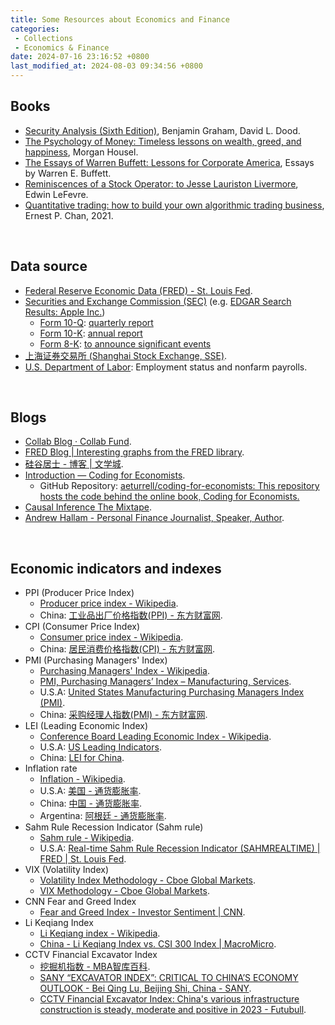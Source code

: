```yaml
---
title: Some Resources about Economics and Finance
categories:
 - Collections
 - Economics & Finance
date: 2024-07-16 23:16:52 +0800
last_modified_at: 2024-08-03 09:34:56 +0800
---
```


## Books

- [Security Analysis (Sixth Edition)](https://glenbradford.com/files/Stocks/security-analysis-benjamin-graham-6th-edition-pdf-february-24-2010-12-08-am-3-0-meg.pdf), Benjamin Graham, David L. Dood.
- [The Psychology of Money: Timeless lessons on wealth, greed, and happiness](https://pdflake.com/wp-content/uploads/2021/08/The-Psychology-of-Money-PDF-Book-By-Morgan-Housel.pdf), Morgan Housel.
- [The Essays of Warren Buffett: Lessons for Corporate America](http://csinvesting.org/wp-content/uploads/2015/05/Essays-of-Warren-Buffett-_-Lessons-for-Corporate-America_Cunningham.pdf), Essays by Warren E. Buffett.
- [Reminiscences of a Stock Operator: to Jesse Lauriston Livermore](https://www.trendfollowing.com/whitepaper/Edwin_LeFevre_Reminiscences_of_a_Stock_Operator.pdf), Edwin LeFevre.
- [Quantitative trading: how to build your own algorithmic trading business](https://www.myquant.cn/uploads/default/original/1X/4c7037365a4bf1623734c1c899baed7855061ace.pdf), Ernest P. Chan, 2021.

<br>

## Data source

- [Federal Reserve Economic Data (FRED) - St. Louis Fed](https://fred.stlouisfed.org/).
- [Securities and Exchange Commission (SEC)](https://www.sec.gov/) (e.g. [EDGAR Search Results: Apple Inc.](https://www.sec.gov/cgi-bin/browse-edgar?action=getcompany&CIK=0000320193&owner=include&count=40))
  - [Form 10-Q](https://www.sec.gov/files/form10-q.pdf): [quarterly report](https://www.investopedia.com/terms/1/10q.asp)
  - [Form 10-K](https://www.sec.gov/files/form10-k.pdf): [annual report](https://www.investopedia.com/terms/1/10-k.asp)
  - [Form 8-K](https://www.sec.gov/files/form8-k.pdf): [to announce significant events](https://www.investopedia.com/terms/1/8-k.asp)
- [上海证券交易所 (Shanghai Stock Exchange, SSE)](https://www.sse.com.cn/).
- [U.S. Department of Labor](https://www.dol.gov/): Employment status and nonfarm payrolls.

<br>

## Blogs

- [Collab Blog · Collab Fund](https://collabfund.com/blog/).
- [FRED Blog \| Interesting graphs from the FRED library](https://fredblog.stlouisfed.org/).
- [硅谷居士 - 博客 \| 文学城](https://blog.wenxuecity.com/myoverview/80634/).
- [Introduction — Coding for Economists](https://aeturrell.github.io/coding-for-economists/intro.html).
  - GitHub Repository: [aeturrell/coding-for-economists: This repository hosts the code behind the online book, Coding for Economists.](https://github.com/aeturrell/coding-for-economists)
- [Causal Inference The Mixtape](https://mixtape.scunning.com/).
- [Andrew Hallam - Personal Finance Journalist, Speaker, Author](https://andrewhallam.com/).

<br>

## Economic indicators and indexes

- PPI (Producer Price Index)
  - [Producer price index - Wikipedia](https://en.wikipedia.org/wiki/Producer_price_index).
  - China: [工业品出厂价格指数(PPI) - 东方财富网](https://data.eastmoney.com/cjsj/ppi.html).
- CPI (Consumer Price Index)
  - [Consumer price index - Wikipedia](https://en.wikipedia.org/wiki/Consumer_price_index).
  - China: [居民消费价格指数(CPI) - 东方财富网](https://data.eastmoney.com/cjsj/cpi.html).
- PMI (Purchasing Managers' Index)
  - [Purchasing Managers' Index - Wikipedia](https://en.wikipedia.org/wiki/Purchasing_Managers%27_Index).
  - [PMI, Purchasing Managers’ Index – Manufacturing, Services](https://www.pmi.spglobal.com/).
  - U.S.A: [United States Manufacturing Purchasing Managers Index (PMI)](https://www.investing.com/economic-calendar/manufacturing-pmi-829).
  - China: [采购经理人指数(PMI) - 东方财富网](https://data.eastmoney.com/cjsj/pmi.html).
- LEI (Leading Economic Index)
  - [Conference Board Leading Economic Index - Wikipedia](https://en.wikipedia.org/wiki/Conference_Board_Leading_Economic_Index).
  - U.S.A: [US Leading Indicators](https://www.conference-board.org/topics/us-leading-indicators).
  - China: [LEI for China](https://www.conference-board.org/topics/business-cycle-indicators/press/china-global-lei-june-2023).
- Inflation rate
  - [Inflation - Wikipedia](https://en.wikipedia.org/wiki/Inflation).
  - U.S.A: [美国 - 通货膨胀率](https://zh.tradingeconomics.com/united-states/inflation-cpi).
  - China: [中国 - 通货膨胀率](https://zh.tradingeconomics.com/china/inflation-cpi).
  - Argentina: [阿根廷 - 通货膨胀率](https://zh.tradingeconomics.com/argentina/inflation-cpi).
- Sahm Rule Recession Indicator (Sahm rule)
  - [Sahm rule - Wikipedia](https://en.wikipedia.org/wiki/Sahm_rule).
  - U.S.A: [Real-time Sahm Rule Recession Indicator (SAHMREALTIME) \| FRED \| St. Louis Fed](https://fred.stlouisfed.org/series/SAHMREALTIME).
- VIX (Volatility Index)
  - [Volatility Index Methodology - Cboe Global Markets](https://cdn.cboe.com/api/global/us_indices/governance/Volatility_Index_Methodology_Cboe_Volatility_Index.pdf).
  - [VIX Methodology - Cboe Global Markets](https://cdn.cboe.com/resources/vix/VIX_Methodology.pdf).
- CNN Fear and Greed Index
  - [Fear and Greed Index - Investor Sentiment \| CNN](https://www.cnn.com/markets/fear-and-greed).
- Li Keqiang Index
  - [Li Keqiang index - Wikipedia](https://en.wikipedia.org/wiki/Li_Keqiang_index).
  - [China - Li Keqiang Index vs. CSI 300 Index \| MacroMicro](https://en.macromicro.me/charts/778/mm-cn-li-keqiang-index).
- CCTV Financial Excavator Index
  - [挖掘机指数 - MBA智库百科](https://wiki.mbalib.com/wiki/%E6%8C%96%E6%8E%98%E6%9C%BA%E6%8C%87%E6%95%B0).
  - [SANY “EXCAVATOR INDEX”: CRITICAL TO CHINA’S ECONOMY OUTLOOK - Bei Qing Lu, Beijing Shi, China - SANY](https://trends.directindustry.com/sany/project-52887-165936.html).
  - [CCTV Financial Excavator Index: China's various infrastructure construction is steady, moderate and positive in 2023 - Futubull](https://news.futunn.com/en/flash/16299949/cctv-financial-excavator-index-china-s-various-infrastructure-construction-is?level=1&data_ticket=1721034821442308).
